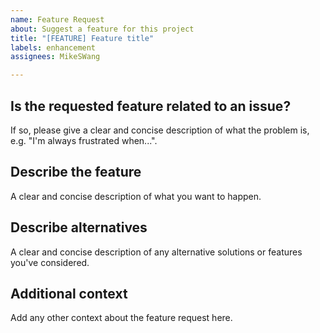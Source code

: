 ```yaml
---
name: Feature Request
about: Suggest a feature for this project
title: "[FEATURE] Feature title"
labels: enhancement
assignees: MikeSWang

---
```


## Is the requested feature related to an issue?

If so, please give a clear and concise description of what the problem is, e.g. "I'm always frustrated when...".

## Describe the feature

A clear and concise description of what you want to happen.

## Describe alternatives

A clear and concise description of any alternative solutions or features you've considered.

## Additional context

Add any other context about the feature request here.
